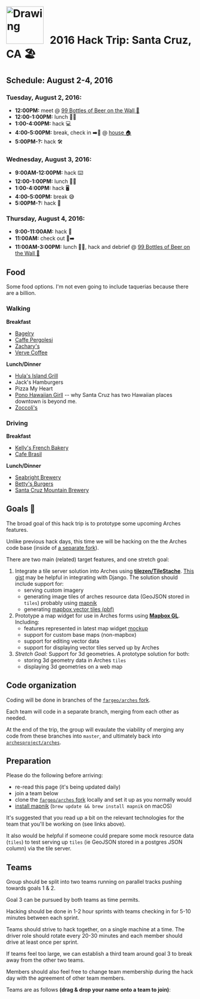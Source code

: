 # <img src="https://cdn.hyperdev.com/us-east-1%3A4de1905f-9bcc-459c-abfd-32ebad23c54c%2F11509357.png" alt="Drawing" style="width: 100px; margin-right:10px;"/> 2016 Hack Trip: Santa Cruz, CA 🏖

## Schedule: August 2-4, 2016

### Tuesday, August 2, 2016:
- **12:00PM:** meet @ [99 Bottles of Beer on the Wall 🍺](https://www.google.com/maps/place/99+Bottles+Of+Beer+On+The+Wall/@36.9735678,-122.0288055,17z/data=!3m1!4b1!4m5!3m4!1s0x808e402628a41b47:0x49097c3499bea3de!8m2!3d36.9735678!4d-122.0266168)
- **12:00-1:00PM:** lunch 🍔🍴
- **1:00-4:00PM:** hack 💻
- **4:00-5:00PM:** break, check in ➡️🚪 @ [house 🏠](https://www.google.com/maps?ion=1&espv=2&q=116+Cedar+Street,+Santa+Cruz,+CA&bav=on.2,or.r_cp.&biw=1920&bih=1102&dpr=2&um=1&ie=UTF-8&sa=X&ved=0ahUKEwj7456Ul5TOAhWE5oMKHZrhAfAQ_AUIBigB)
- **5:00PM-?:** hack 🛠

### Wednesday, August 3, 2016:
- **9:00AM-12:00PM:** hack ⌨️
- **12:00-1:00PM:** lunch 🍕🍴
- **1:00-4:00PM:** hack 🖥
- **4:00-5:00PM:** break 😅
- **5:00PM-?:** hack 🤘

### Thursday, August 4, 2016:
- **9:00-11:00AM:** hack 📱
- **11:00AM:** check out 🚪➡️
- **11:00AM-3:00PM:** lunch 🌮🍴, hack and debrief @ [99 Bottles of Beer on the Wall 🍺](https://www.google.com/maps/place/99+Bottles+Of+Beer+On+The+Wall/@36.9735678,-122.0288055,17z/data=!3m1!4b1!4m5!3m4!1s0x808e402628a41b47:0x49097c3499bea3de!8m2!3d36.9735678!4d-122.0266168)

## Food

Some food options.  I'm not even going to include taquerias because there are a billion.

### Walking

**Breakfast**

- [Bagelry](http://bagelrysantacruz.com/)
- [Caffe Pergolesi](http://www.theperg.com/)
- [Zachary's](http://www.zacharyssantacruz.com/)
- [Verve Coffee](http://vervecoffee.com/pages/locations-pacific-avenue)

**Lunch/Dinner**

- [Hula's Island Grill](http://www.hulastiki.com/)
- Jack's Hamburgers
- Pizza My Heart
- [Pono Hawaiian Girll](http://www.ponohawaiiangrill.com/site/) -- why Santa Cruz has two Hawaiian places downtown is beyond me.
- [Zoccoli's](http://www.zoccolis.com/)


### Driving

**Breakfast**

- [Kelly's French Bakery](http://www.kellysfrenchbakery.com/)
- [Cafe Brasil](http://cafebrasil.us/index.html)

**Lunch/Dinner**

- [Seabright Brewery](http://seabrightbrewery.com/)
- [Betty's Burgers](http://www.bettyburgers.com/)
- [Santa Cruz Mountain Brewery](http://www.scmbrew.com/)

## Goals 💯

The broad goal of this hack trip is to prototype some upcoming Arches features.

Unlike previous hack days, this time we will be hacking on the the Arches code base (inside of [a separate fork](https://github.com/fargeo/arches)).

There are two main (related) target features, and one stretch goal:

1. Integrate a tile server solution into Arches using **[tilezen/TileStache](https://github.com/tilezen/TileStache)**.  [This gist](https://gist.github.com/rburhum/4559323) may be helpful in integrating with Django.  The solution should include support for:
    - serving custom imagery
    - generating image tiles of arches resource data (GeoJSON stored in `tiles`) probably using [mapnik](http://mapnik.org/)
    - generating [mapbox vector tiles (pbf)](https://www.mapbox.com/vector-tiles/specification/)
2. Prototype a map widget for use in Arches forms using **[Mapbox GL](https://www.mapbox.com/mapbox-gl-js/api/)**.  Including:
    - features represented in latest map widget [mockup](http://archesproject.github.io/mockups/arches_widgets.html)
    - support for custom base maps (non-mapbox)
    - support for editing vector data
    - support for displaying vector tiles served up by Arches
3. *Stretch Goal:* Support for 3d geometries. A prototype solution for both:
    - storing 3d geometry data in Arches `tiles`
    - displaying 3d geometries on a web map

## Code organization

Coding will be done in branches of the [`fargeo/arches` fork](https://github.com/fargeo/arches).

Each team will code in a separate branch, merging from each other as needed.

At the end of the trip, the group will evaulate the viability of merging any code from these branches into `master`, and ultimately back into [`archesproject/arches`](https://github.com/archesproject/arches).

## Preparation

Please do the following before arriving:

- re-read this page (it's being updated daily)
- join a team below
- clone the [`fargeo/arches` fork](https://github.com/fargeo/arches) locally and set it up as you normally would
- [install mapnik](http://mapnik.org/pages/downloads.html) (`brew update && brew install mapnik` on macOS)

It's suggested that you read up a bit on the relevant technologies for the team that you'll be working on (see links above).

It also would be helpful if someone could prepare some mock resource data (`tiles`) to test serving up `tiles` (ie GeoJSON stored in a postgres JSON column) via the tile server.

## Teams

Group should be split into two teams running on parallel tracks pushing towards goals 1 & 2.

Goal 3 can be pursued by both teams as time permits.

Hacking should be done in 1-2 hour sprints with teams checking in for 5-10 minutes between each sprint.

Teams should strive to hack together, on a single machine at a time.  The driver role should rotate every 20-30 minutes and each member should drive at least once per sprint.

If teams feel too large, we can establish a third team around goal 3 to break away from the other two teams.

Members should also feel free to change team membership during the hack day with the agreement of other team members.

Teams are as follows **(drag & drop your name onto a team to join)**:
